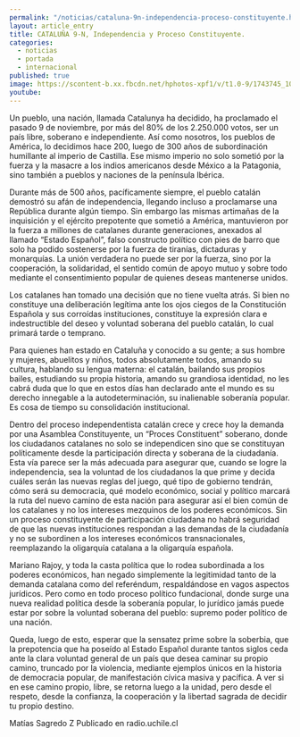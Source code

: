 ```yaml
---
permalink: "/noticias/cataluna-9n-independencia-proceso-constituyente.html"
layout: article_entry
title: CATALUÑA 9-N, Independencia y Proceso Constituyente.
categories: 
  - noticias
  - portada
  - internacional
published: true
image: https://scontent-b.xx.fbcdn.net/hphotos-xpf1/v/t1.0-9/1743745_10152811365381397_4237377782193226133_n.jpg?oh=adc11021731924287abc7361223d4fbc&oe=551229E9
youtube: 
---
```

Un pueblo, una nación, llamada Catalunya ha decidido, ha proclamado el pasado 9 de noviembre, por más del 80% de los 2.250.000 votos, ser un país libre, soberano e independiente. Así como nosotros, los pueblos de América, lo decidimos hace 200, luego de 300 años de subordinación humillante al imperio de Castilla. Ese mismo imperio no solo sometió por la fuerza y la masacre a los indios americanos desde México a la Patagonia, sino también a pueblos y naciones de la península Ibérica.

Durante más de 500 años, pacíficamente siempre, el pueblo catalán demostró su afán de independencia, llegando incluso a proclamarse una República durante algún tiempo. Sin embargo las mismas artimañas de la inquisición y el ejército prepotente que sometió a América, mantuvieron por la fuerza a millones de catalanes durante generaciones, anexados al llamado “Estado Español”, falso constructo político con pies de barro que solo ha podido sostenerse por la fuerza de tiranías, dictaduras y monarquías. La unión verdadera no puede ser por la fuerza, sino por la cooperación, la solidaridad, el sentido común de apoyo mutuo y sobre todo mediante el consentimiento popular de quienes deseas mantenerse unidos.

Los catalanes han tomado una decisión que no tiene vuelta atrás. Si bien no constituye una deliberación legítima ante los ojos ciegos de la Constitución Española y sus corroídas instituciones, constituye la expresión clara e indestructible del deseo y voluntad soberana del pueblo catalán, lo cual primará tarde o temprano.

Para quienes han estado en Cataluña y conocido a su gente; a sus hombre y mujeres, abuelitos y niños, todos absolutamente todos, amando su cultura, hablando su lengua materna: el catalán, bailando sus propios bailes, estudiando su propia historia, amando su grandiosa identidad, no les cabrá duda que lo que en estos días han declarado ante el mundo es su derecho innegable a la autodeterminación, su inalienable soberanía popular. Es cosa de tiempo su consolidación institucional.

Dentro del proceso independentista catalán crece y crece hoy la demanda por una Asamblea Constituyente, un “Proces Constituent” soberano, donde los ciudadanos catalanes no solo se independicen sino que se constituyan políticamente desde la participación directa y soberana de la ciudadanía. Esta vía parece ser la más adecuada para asegurar que, cuando se logre la independencia, sea la voluntad de los ciudadanos la que prime y decida cuáles serán las nuevas reglas del juego, qué tipo de gobierno tendrán, cómo será su democracia, qué modelo económico, social y político marcará la ruta del nuevo camino de esta nación para asegurar así el bien común de los catalanes y no los intereses mezquinos de los poderes económicos. Sin un proceso constituyente de participación ciudadana no habrá seguridad de que las nuevas instituciones respondan a las demandas de la ciudadanía y no se subordinen a los intereses económicos transnacionales, reemplazando la oligarquía catalana a la oligarquía española.

Mariano Rajoy, y toda la casta política que lo rodea subordinada a los poderes económicos, han negado simplemente la legitimidad tanto de la demanda catalana como del referéndum, respaldándose en vagos aspectos jurídicos. Pero como en todo proceso político fundacional, donde surge una nueva realidad política desde la soberanía popular, lo jurídico jamás puede estar por sobre la voluntad soberana del pueblo: supremo poder político de una nación.

Queda, luego de esto, esperar que la sensatez prime sobre la soberbia, que la prepotencia que ha poseído al Estado Español durante tantos siglos ceda ante la clara voluntad general de un país que desea caminar su propio camino, truncado por la violencia, mediante ejemplos únicos en la historia de democracia popular, de manifestación cívica masiva y pacífica. A ver si en ese camino propio, libre, se retorna luego a la unidad, pero desde el respeto, desde la confianza, la cooperación y la libertad sagrada de decidir tu propio destino.

Matías Sagredo Z
Publicado en radio.uchile.cl
